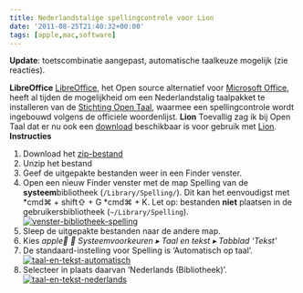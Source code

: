 ```yaml
---
title: Nederlandstalige spellingcontrole voor Lion
date: '2011-08-25T21:40:32+00:00'
tags: [apple,mac,software]
---
```

**Update**: toetscombinatie aangepast, automatische taalkeuze mogelijk (zie reacties).

**LibreOffice** [LibreOffice](http://www.libreoffice.org), het Open source alternatief voor [Microsoft Office](http://office.microsoft.com/nl-nl/), heeft al tijden de mogelijkheid om een Nederlandstalig taalpakket te installeren van de [Stichting Open Taal](http://www.opentaal.org/), waarmee een spellingcontrole wordt ingebouwd volgens de officiele woordenlijst. **Lion** Toevallig zag ik bij Open Taal dat er nu ook een [download](http://www.opentaal.org/bestanden/doc_details/17-opentaal-20-voor-apple-lion) beschikbaar is voor gebruik met [Lion](http://www.apple.com/nl/macosx/). **Instructies**

1. Download het [zip-bestand](http://www.opentaal.org/bestanden/doc_download/17-opentaal-20-voor-apple-lion)
2. Unzip het bestand
3. Geef de uitgepakte bestanden weer in een Finder venster.
4. Open een nieuw Finder venster met de map Spelling van de **systeem**bibliotheek (`/Library/Spelling/`). Dit kan het eenvoudigst met *cmd⌘ + shift⇧ + G *cmd⌘ + K. Let op: bestanden **niet** plaatsen in de gebruikersbibliotheek (`~/Library/Spelling`).[![](/wp-content/uploads/2011/08/venster-bibliotheek-spelling-300x159.png "venster-bibliotheek-spelling")](/wp-content/uploads/2011/08/venster-bibliotheek-spelling.png)
5. Sleep de uitgepakte bestanden naar de andere map.
6. Kies *apple ▸ Systeemvoorkeuren ▸ Taal en tekst ▸ Tabblad ‘Tekst’*
7. De standaard-instelling voor Spelling is ‘Automatisch op taal’.[![](/wp-content/uploads/2011/08/taal-en-tekst-automatisch-300x266.png "taal-en-tekst-automatisch")](/wp-content/uploads/2011/08/taal-en-tekst-automatisch.png)
8. Selecteer in plaats daarvan ‘Nederlands (Bibliotheek)’.[![](/wp-content/uploads/2011/08/taal-en-tekst-nederlands-300x266.png "taal-en-tekst-nederlands")](/wp-content/uploads/2011/08/taal-en-tekst-nederlands.png)